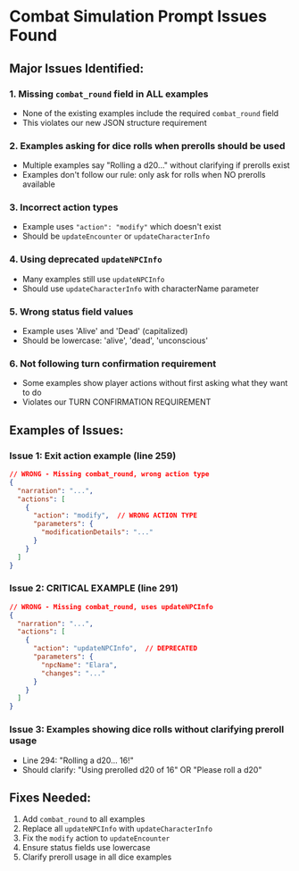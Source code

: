 # Combat Simulation Prompt Issues Found

## Major Issues Identified:

### 1. **Missing `combat_round` field in ALL examples**
- None of the existing examples include the required `combat_round` field
- This violates our new JSON structure requirement

### 2. **Examples asking for dice rolls when prerolls should be used**
- Multiple examples say "Rolling a d20..." without clarifying if prerolls exist
- Examples don't follow our rule: only ask for rolls when NO prerolls available

### 3. **Incorrect action types**
- Example uses `"action": "modify"` which doesn't exist
- Should be `updateEncounter` or `updateCharacterInfo`

### 4. **Using deprecated `updateNPCInfo`**
- Many examples still use `updateNPCInfo` 
- Should use `updateCharacterInfo` with characterName parameter

### 5. **Wrong status field values**
- Example uses 'Alive' and 'Dead' (capitalized)
- Should be lowercase: 'alive', 'dead', 'unconscious'

### 6. **Not following turn confirmation requirement**
- Some examples show player actions without first asking what they want to do
- Violates our TURN CONFIRMATION REQUIREMENT

## Examples of Issues:

### Issue 1: Exit action example (line 259)
```json
// WRONG - Missing combat_round, wrong action type
{
  "narration": "...",
  "actions": [
    {
      "action": "modify",  // WRONG ACTION TYPE
      "parameters": {
        "modificationDetails": "..."
      }
    }
  ]
}
```

### Issue 2: CRITICAL EXAMPLE (line 291)
```json
// WRONG - Missing combat_round, uses updateNPCInfo
{
  "narration": "...",
  "actions": [
    {
      "action": "updateNPCInfo",  // DEPRECATED
      "parameters": {
        "npcName": "Elara",
        "changes": "..."
      }
    }
  ]
}
```

### Issue 3: Examples showing dice rolls without clarifying preroll usage
- Line 294: "Rolling a d20... 16!"
- Should clarify: "Using prerolled d20 of 16" OR "Please roll a d20"

## Fixes Needed:
1. Add `combat_round` to all examples
2. Replace all `updateNPCInfo` with `updateCharacterInfo`
3. Fix the `modify` action to `updateEncounter`
4. Ensure status fields use lowercase
5. Clarify preroll usage in all dice examples